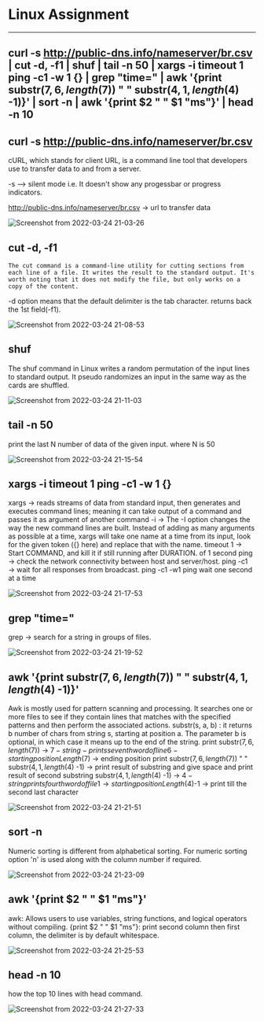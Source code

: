 # Linux Assignment
---------------------------------------------------------------------

## curl -s http://public-dns.info/nameserver/br.csv | cut -d, -f1 | shuf | tail -n 50 | xargs -i timeout 1 ping -c1 -w 1 {} | grep "time=" | awk '{print substr($7, 6, length($7)) " " substr($4, 1, length($4) -1)}' | sort -n | awk '{print $2 " " $1 "ms"}' | head -n 10

## curl -s http://public-dns.info/nameserver/br.csv

cURL, which stands for client URL, is a command line tool that developers use to transfer data to and from a server.

-s --> silent mode i.e. It doesn't show any progessbar or progress indicators.

 http://public-dns.info/nameserver/br.csv -> url to transfer data
 
![Screenshot from 2022-03-24 21-03-26](https://user-images.githubusercontent.com/59451084/159953281-9ee2ce77-f9f5-4f1c-8f8b-4c398405c939.png)

## cut -d, -f1

    The cut command is a command-line utility for cutting sections from each line of a file. It writes the result to the standard output. It's worth noting that it does not modify the file, but only works on a copy of the content.
-d option means that the default delimiter is the tab character.
returns back the 1st field(-f1).

![Screenshot from 2022-03-24 21-08-53](https://user-images.githubusercontent.com/59451084/159955196-c9edd695-4d99-44fd-a2c4-04b682c64d22.png)

## shuf

The shuf command in Linux writes a random permutation of the input lines to standard output. It pseudo randomizes an input in the same way as the cards are shuffled.

![Screenshot from 2022-03-24 21-11-03](https://user-images.githubusercontent.com/59451084/159955171-b3aca848-7d88-4412-bdac-5e6f5ad035f8.png)

## tail -n 50

print the last N number of data of the given input. where N is 50

![Screenshot from 2022-03-24 21-15-54](https://user-images.githubusercontent.com/59451084/159955699-a26faf78-4c9f-4e90-8581-1a9a7d7f340e.png)

## xargs -i timeout 1 ping -c1 -w 1 {}

xargs -> reads streams of data from standard input, then generates and executes command lines; meaning it can take output of a command and passes it as argument of another command
-i →  The -I option changes the way the new command lines are built. Instead of adding as many arguments as possible at a time, xargs will take one name at a time from its input, look for the given token ({} here) and replace that with the name.
timeout 1 →  Start COMMAND, and kill it if still running after DURATION. of 1 second
ping → check the network connectivity between host and server/host.
ping -c1 → wait for all responses from broadcast.
ping -c1 -w1   ping wait one second at a time

![Screenshot from 2022-03-24 21-17-53](https://user-images.githubusercontent.com/59451084/159956037-dae44fb5-706d-492c-bb9f-3cc53cf91ad0.png)

## grep "time=" 

grep →  search for a string in groups of files.

![Screenshot from 2022-03-24 21-19-52](https://user-images.githubusercontent.com/59451084/159956491-1bddbf1d-408e-425d-9741-fdf4e98b388e.png)

## awk '{print substr($7, 6, length($7)) " " substr($4, 1, length($4) -1)}' 
 
 Awk is mostly used for pattern scanning and processing. It searches one or more files to see if they contain lines that matches with the specified patterns and then perform the associated actions.
substr(s, a, b) : it returns b number of chars from string s, starting at position a. The parameter b is optional, in which case it means up to the end of the string.
print substr($7, 6, length($7))  →  $7 - string  - prints seventh word of line
6 - starting position
Length($7) → ending position
print substr($7, 6, length($7)) " " substr($4, 1, length($4) -1)  →  print result of substring and give space and print result of second substring
substr($4, 1, length($4) -1)  →  $4 -string  prints fourth word of file
1 → starting position
Length($4)-1  →  print till the second last character
 
 
 ![Screenshot from 2022-03-24 21-21-51](https://user-images.githubusercontent.com/59451084/159956830-4becba20-ef0a-432d-a14b-8c622cfc20a2.png)

## sort -n

Numeric sorting is different from alphabetical sorting. For numeric sorting option 'n' is used along with the column number if required.

![Screenshot from 2022-03-24 21-23-09](https://user-images.githubusercontent.com/59451084/159957125-3cd7b17b-1cd5-4222-87ed-5958c05d49d6.png)

## awk '{print $2 " " $1 "ms"}' 

awk: Allows users to use variables, string functions, and logical operators without compiling.
{print $2 " " $1 "ms"}: print second column then first column, the delimiter is by default whitespace.

![Screenshot from 2022-03-24 21-25-53](https://user-images.githubusercontent.com/59451084/159957764-e3521e47-5a92-4394-9dd9-830844eb0a51.png)

## head -n 10

how the top 10 lines with head command.

![Screenshot from 2022-03-24 21-27-33](https://user-images.githubusercontent.com/59451084/159958321-1fe9b1d4-f64f-4f42-9276-d192d63c1ff4.png)


